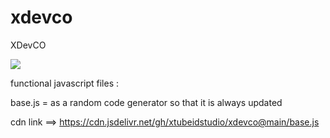 # xdevco
XDevCO

[![](https://data.jsdelivr.com/v1/package/gh/xtubeidstudio/xdevco/badge)](https://www.jsdelivr.com/package/gh/xtubeidstudio/xdevco)

functional javascript files :

base.js = as a random code generator so that it is always updated

cdn link ==> https://cdn.jsdelivr.net/gh/xtubeidstudio/xdevco@main/base.js
